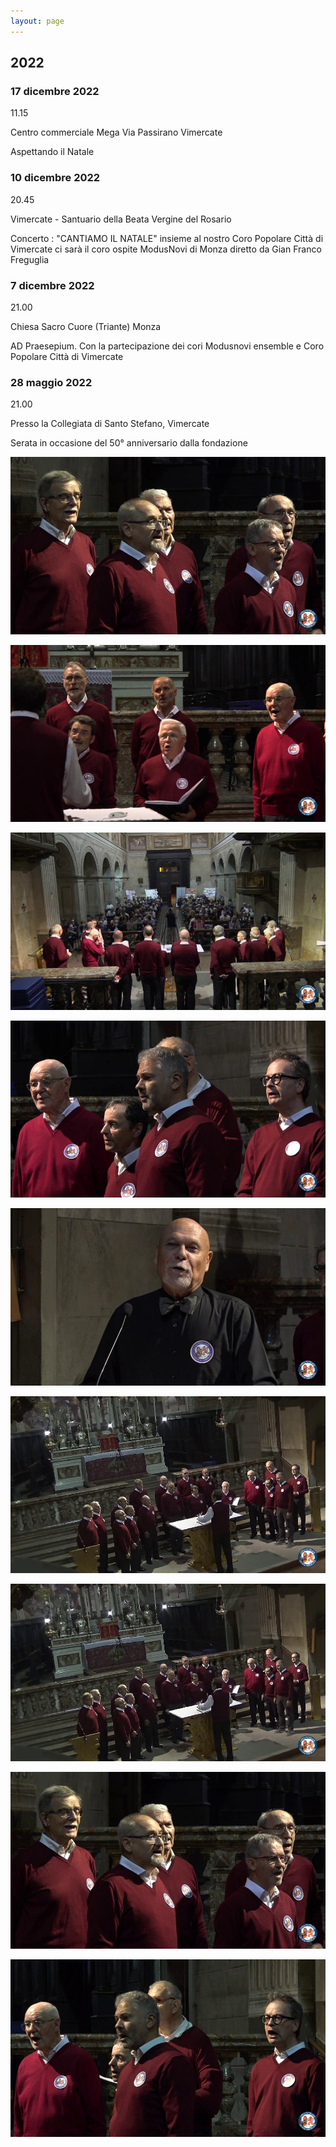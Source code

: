 ```yaml
---
layout: page
---
```


## 2022

### 17 dicembre 2022

11.15

Centro commerciale Mega Via Passirano Vimercate

Aspettando il Natale

### 10 dicembre 2022

20.45

Vimercate - Santuario della Beata Vergine del Rosario

Concerto : "CANTIAMO IL NATALE" insieme al nostro Coro Popolare Città di Vimercate ci sarà il coro ospite ModusNovi di Monza diretto da Gian Franco Freguglia

### 7 dicembre 2022

21.00

Chiesa Sacro Cuore (Triante) Monza

AD Praesepium. Con la partecipazione dei cori Modusnovi ensemble e Coro Popolare Città di Vimercate

### 28 maggio 2022

21.00

Presso la Collegiata di Santo Stefano, Vimercate

Serata in occasione del 50° anniversario dalla fondazione

![image0007.jpeg](test_markdown/img/image0007.jpeg)

![image0008.jpeg](test_markdown/img/image0008.jpeg)

![image0009.jpeg](test_markdown/img/image0009.jpeg)

![image0010.jpeg](test_markdown/img/image0010.jpeg)

![image0011.jpeg](test_markdown/img/image0011.jpeg)

![image0012.jpeg](test_markdown/img/image0012.jpeg)

![image0013.jpeg](test_markdown/img/image0013.jpeg)

![image0007.jpeg](test_markdown/img/image0007.jpeg)

![image0015.jpeg](test_markdown/img/image0015.jpeg)

